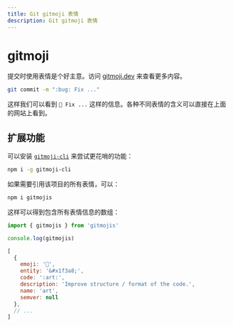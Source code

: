 ```yaml
---
title: Git gitmoji 表情
description: Git gitmoji 表情
---
```


# gitmoji

提交时使用表情是个好主意。访问 [gitmoji.dev](https://gitmoji.dev/) 来查看更多内容。

```bash
git commit -m ":bug: Fix ..."
```

这样我们可以看到 `🐛 Fix ...` 这样的信息。各种不同表情的含义可以直接在上面的网站上看到。

## 扩展功能

可以安装 [`gitmoji-cli`](https://github.com/carloscuesta/gitmoji-cli) 来尝试更花哨的功能：

```bash
npm i -g gitmoji-cli
```

如果需要引用该项目的所有表情，可以：

```bash
npm i gitmojis
```

这样可以得到包含所有表情信息的数组：

```js
import { gitmojis } from 'gitmojis'

console.log(gitmojis)

[
  {
    emoji: '🎨',
    entity: '&#x1f3a8;',
    code: ':art:',
    description: 'Improve structure / format of the code.',
    name: 'art',
    semver: null
  },
  // ...
]
```
